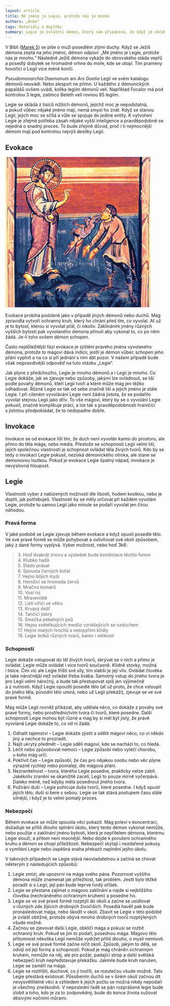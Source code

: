 ```yaml
---
layout: article
title: Mé jméno je Legie, protože nás je mnoho
authors: „OnGe“
tags: Materiály a doplňky
summary: Legie je zvláštní démon, který nám připomíná, že když je něčeho moc, tak je toho příliš. Když se objeví na scéně, nejspíš to neskončí dobře. Řádění Legie může být námětem vyšetřování – co způsobilo ty divné události, kdo démona vyvolal, byla to nehoda, nebo záměr? Legie může sloužit mocnému mágovi (klidně i k dobrým účelům), ale jen do doby, než se něco pokazí. Méně mocným mágům se něco pokazí už při pokusech Legii ovládnout. Hodí se do fantasy i do hororu, bude se dobře vyjímat v příbězích s tajemnem, jen ho raději nepouštějte k dětem.
---
```


V Bibli ([Marek 5](http://cz.bibleserver.com/text/CEP/Marek5%2C9)) se píše o muži posedlém zlými duchy. Když se Ježíš démona zeptá na jeho jméno, démon odpoví: „Mé jméno je Legie, protože nás je mnoho.“ Následně Ježíš démona vykáže do obrovského stáda vepřů a posedlý dobytek se hromadně vrhne do moře, kde se utopí. Tím prameny hovořící o Legii více méně končí.

_Pseudomonarchia Daemonum_ ani _Ars Goe­tia_ Legii ve svém katalogu démonů neuvádí. Nebo alespoň ne přímo. U každého z démonických papalášů ovšem uvádí, kolika legiím démonů velí. Například Focalor má pod kontrolou 3 legie, zatímco Beleth velí rovnou 85 legiím.

Legie se skládá z tisíců nižších démonů, jejichž moc je nepodstatná, a pokud vůbec nějaké jméno mají, nemá smysl ho znát. Když se stanou Legií, jejich moc se sčítá a vůle se spojuje do jediné entity. K vytvoření Legie je zřejmě potřeba zásah nějaké vyšší inteligence a pravděpodobně se nejedná o snadný proces. To bude zřejmě důvod, proč i ti nejmocnější démoni mají pod kontrolou nejvýš desítky Legií.

## Evokace

![](healing-of-the-demon-p-opt.jpg)

Evokace probíhá podobně jako v případě jiných démonů nebo duchů. Mág zpravidla vytvoří ochranný kruh, který ho chrání před tím, co vyvolal. Ať už je to bytost, kterou si vyvolat přál, či nikoliv. Zaklínáním jmény různých vyšších bytostí pak vyvolaného démona přinutí aby vykonal to, co po něm žádá. Je-li toho ovšem démon schopen.

Často nejdůležitější fází evokace je zjištění pravého jména vyvolaného démona, protože to mágovi dává indicii, jestli je démon vůbec schopen jeho přání vyplnit a na co si při jednání s ním dát pozor. V našem případě bude však nejpravdivější odpověď na tuto otázku „Legie“.

Jak plyne z předchozího, Legie je mnoho démonů a i Legií je mnoho. Co Legie dokáže, jak se zjevuje nebo způsoby, jakými lze ovládnout, se liší podle povahy démonů, kteří Legii tvoří a které může mág jen těžko odhadovat. Různé Legie se tak od sebe značně liší a jejich jméno je stále Legie. I při cíleném vyvolávání Legie není žádná jistota, že se podařilo vyvolat stejnou Legii jako dřív. To vše mágovi, který by se o vyvolání Legie pokusil, značně komplikuje práci, a lze tak s pravděpodobností hraničící s jistotou předpokládat, že to nedopadne dobře.

## Invokace

Invokace se od evokace liší tím, že duch není vyvolán kamsi do prostoru, ale přímo do těla mága, nebo média. Přestože se schopnosti Legií velmi liší, jejich společnou vlastností je schopnost ovládat těla živých tvorů. Kdo by se tedy o invokaci Legie pokusil, nezíská démonického otroka, ale stane se démonovou loutkou. Pokud je evokace Legie špatný nápad, invokace je nevýslovná hloupost.

## Legie

Vlastnosti vyber z nabízených možností dle libosti, hodem kostkou, nebo je doplň, jak potřebuješ. Vlastnosti by se měly určovat při každém vyvolání Legie, protože tu samou Legii jako minule se podaří vyvolat jen čirou náhodou.

### Pravá forma

V jaké podobě se Legie zjevuje během evokace a když opustí posedlé tělo. Ve své pravé formě se může pohybovat a ovlivňovat své okolí způsobem, jaký z dané formy vyplývá. Vyber možnost, nebo hoď 3k6:

> 3\. Hoď dvakrát znovu a výsledek bude kombinace těchto forem<br>
> 4\. Klubko hadů<br>
> 5\. Stádo prasat<br>
> 6\. Spousta černých koťat<br>
> 7\. Hejno bílých myší<br>
> 8\. Hemžící se hromada červů<br>
> 9\. Mračno komárů<br>
> 10\. Vosí roj<br>
> 11\. Mraveniště<br>
> 12\. Listí vířící ve větru<br>
> 13\. Krvavý déšť<br>
> 14\. Tančící jiskry<br>
> 15\. Smečka pekelných psů<br>
> 16\. Hejno světélkujících medůz vznášejících se vzduchem<br>
> 17\. Hejno malých hrochů s netopýřími křídly<br>
> 18\. Legie šotků různých tvarů, barev i velikostí<br>

### Schopnosti

Legie dokáže vstupovat do těl živých tvorů, skrývat se v nich a přímo je ovládat. Legie může ovládat i více tvorů současně. Klidně stovky, možná i tisíce. Čím víc ale Legie tříští své síly, tím slabší je její vliv. Ovládat člověka je také náročnější než ovládat třeba švába. Samotný vstup do jiného tvora je pro Legii velmi náročný, a bude tak přestupovat spíš jen výjimečně a z nutnosti. Když Legie opouští posedlé tělo (ať už proto, že chce vstoupit do jiného těla, původní tělo umírá, nebo už Legii překáží), zjevuje se ve své pravé formě.

Mág může Legii rovněž přikázat, aby udělala něco, co dokáže z povahy své pravé formy, nebo prostřednictvím tvora či tvorů, které posedne. Další schopnosti Legie mohou být různé a mág by si měl být jistý, že právě vyvolaná Legie dokáže to, co od ní žádá:

1. Odhalit tajemství – Legie dokáže zjistit a sdělit mágovi něco, co ví někdo jiný a nechce to prozradit.
1. Najít ukrytý předmět – Legie sdělí mágovi, kde se nachází to, co hledá.
1. Léčit nebo způsobovat nemoci – Legie způsobí nebo vyléčí chorobu, u koho mág určí.
1. Pokřivit čas – Legie způsobí, že čas pro nějakou osobu nebo věc plyne výrazně rychleji nebo pomaleji, dle mágova přání.
1. Nezranitelnost – tvora, kterého Legie posedne, prakticky nelze zabít. Jakékoliv zranění se okamžitě zacelí, Legii to pouze mírně vyčerpává. Daleko méně, než kdyby měla posednout jiného tvora.
1. Požírání duší – Legie pohlcuje duše tvorů, které posedne. I když opustí jejich tělo, duši si bere s sebou. Legie se tak stává postupem času stále silnější, i když je to velmi pomalý proces.

### Nebezpečí

Během evokace se může spousta věcí pokazit. Mág poleví v koncentraci, dožaduje se příliš dlouho splnění úkolu, který tento démon vykonat nemůže, nebo použije v zaklínání jméno bytosti, která je nepřítelem démona, kterému Legie slouží, a přitom není mocnější. Nebo dojde k porušení ochranného kruhu a démon se chopí příležitosti. Nebezpečí skýtají i nezdařené pokusy o vymítání Legie nebo úspěšná snaha překazit naplnění jejího úkolu.

V takových případech se Legie stává ne­ovladatelnou a začíná se chovat některým z následujících způsobů:

1. Legie zmizí, ale upozorní na mága svého pána. Pozornost vyššího démona může znamenat jak příležitost, tak problém. Jestli bylo těžké poradit si s Legií, její pán bude teprve tvrdý oříšek.
1. Legie se přestane zajímat o mágovo zaklínání a najde si nejbližšího člověka (nechráněného ochranným kruhem) a posedne ho.
1. Legie se ve své pravé formě rozptýlí do okolí a začne se usidlovat v různých zde žijících drobných živočiších. Posedlá havěť pak bude pronásledovat mága, nebo škodit v okolí. Zbavit se Legie v této podobě je zvlášť obtížné, protože obývá mnoho drobných tvorů rozptýlených všude možně.
1. Začnou se zjevovat další Legie, obklíčí mága a pokusí se rozbít ochranný kruh. Pokud se jim to podaří, posednou mága. Mágovo tělo přítomnost několika Legií nemůže vydržet příliš dlouho, o mysli nemluvě.
1. Legie ve své pravé formě začne ničit okolí. Způsob, jakým to dělá, se odvíjí od její formy a schopností. Pokud je mág chráněn ochranným kruhem, nemůže na něj, ale pro požár, padající strop a další světská nebezpečí kruh nepředstavuje překážku. Jakmile bude kruh narušen, Legie se zaměří na mága.
1. Legie se roztříští, duchové, co jí tvořili, se rozutečou všude možně. Tato Legie přestává existovat. Působením duchů se v širém okolí začnou dít nevysvětlitelné věci a vzhledem k jejich počtu se možná nikdy nepodaří je všechny zneškodnit. V neposlední řadě se pán rozprášené legie bude zlobit a toho, kdo je za to zodpovědný, bude do konce života sužovat děsivými nočními můrami.
